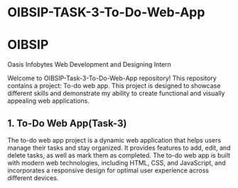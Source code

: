 # OIBSIP-TASK-3-To-Do-Web-App
# OIBSIP
Oasis Infobytes Web Development and Designing Intern


Welcome to OIBSIP-Task-3-To-Do-Web-App repository! This repository contains a project: To-do web app. This project is designed to showcase different skills and demonstrate my ability to create functional and visually appealing web applications.
## 1. To-Do Web App(Task-3)
The to-do web app project is a dynamic web application that helps users manage their tasks and stay organized. It provides features to add, edit, and delete tasks, as well as mark them as completed. The to-do web app is built with modern web technologies, including HTML, CSS, and JavaScript, and incorporates a responsive design for optimal user experience across different devices.
